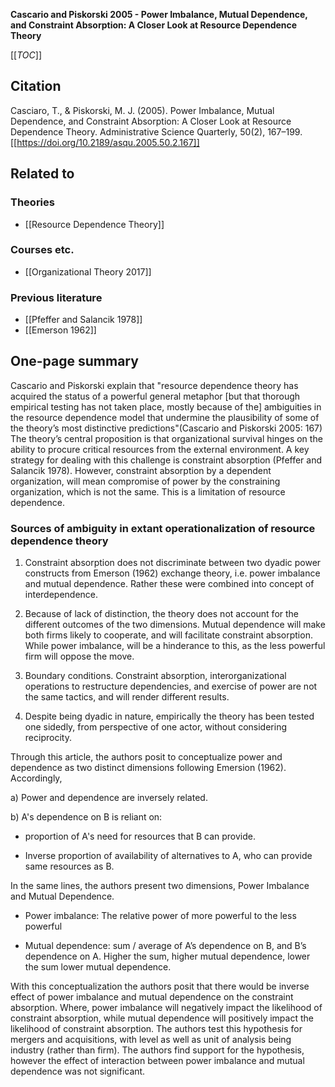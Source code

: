 **Cascario and Piskorski 2005 - Power Imbalance, Mutual Dependence, and Constraint Absorption: A Closer Look at Resource Dependence Theory**

[[_TOC_]]

## Citation
Casciaro, T., & Piskorski, M. J. (2005). Power Imbalance, Mutual Dependence, and Constraint Absorption: A Closer Look at Resource Dependence Theory. Administrative Science Quarterly, 50(2), 167–199. [[https://doi.org/10.2189/asqu.2005.50.2.167]]

## Related to

### Theories
* [[Resource Dependence Theory]]

### Courses etc.
* [[Organizational Theory 2017]]

### Previous literature
* [[Pfeffer and Salancik 1978]]
* [[Emerson 1962]]

## One-page summary
Cascario and Piskorski explain that "resource dependence theory has acquired the status of a powerful general metaphor [but that thorough empirical testing has not taken place, mostly because of the] ambiguities in the resource dependence model that undermine the plausibility of some of the theory’s most distinctive predictions"(Cascario and Piskorski 2005: 167) The theory’s central proposition is that organizational survival hinges on the ability to procure critical resources from the external environment. A key strategy for dealing with this challenge is constraint absorption (Pfeffer and Salancik 1978). 
However, constraint absorption by a dependent organization, will mean compromise of power by the constraining organization, which is not the same. This is a limitation of resource dependence. 

### Sources of ambiguity in extant operationalization of resource dependence theory

1. Constraint absorption does not discriminate between two dyadic power constructs from Emerson (1962) exchange theory, i.e. power imbalance and mutual dependence. Rather these were combined into concept of interdependence. 

2. Because of lack of distinction, the theory does not account for the different outcomes of the two dimensions. Mutual dependence will make both firms likely to cooperate, and will facilitate constraint absorption. While power imbalance, will be a hinderance to this, as the less powerful firm will oppose the move.  
3. Boundary conditions. Constraint absorption, interorganizational operations to restructure dependencies, and exercise of power are not the same tactics, and will render different results. 
4. Despite being dyadic in nature, empirically the theory has been tested one sidedly, from perspective of one actor, without considering reciprocity.  


Through this article, the authors posit to conceptualize power and dependence as two distinct dimensions following Emersion (1962). Accordingly, 

a) Power and dependence are inversely related. 

b) A's dependence on B is reliant on: 

* proportion of A's need for resources that B can provide.

* Inverse proportion of availability of alternatives to A, who can provide same resources as B.

 

In the same lines, the authors present two dimensions, Power Imbalance and Mutual Dependence.  

* Power imbalance: The relative power of more powerful to the less powerful 

* Mutual dependence: sum / average of A’s dependence on B, and B’s dependence on A. Higher the sum, higher mutual dependence, lower the sum lower mutual dependence. 

With this conceptualization the authors posit that there would be inverse effect of power imbalance and mutual dependence on the constraint absorption. Where, power imbalance will negatively impact the likelihood of constraint absorption, while mutual dependence will positively impact the likelihood of constraint absorption. The authors test this hypothesis for mergers and acquisitions, with level as well as unit of analysis being industry (rather than firm). The authors find support for the hypothesis, however the effect of interaction between power imbalance and mutual dependence was not significant.  